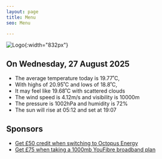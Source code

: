 ```yaml
---
layout: page
title: Menu
seo: Menu

---
```


![Logo](/images/logo.jpg){:width="832px"}

<!-- weather_marker starts -->
## On Wednesday, 27 August 2025

- The average temperature today is 19.77˚C,
- With highs of 20.95˚C and lows of 18.8˚C,
- It may feel like 19.68˚C with scattered clouds
- The wind speed is 4.12m/s and visibility is 10000m
- The pressure is 1002hPa and humidity is 72%
- The sun will rise at 05:12 and set at 19:07

<!-- weather_marker ends -->

## Sponsors

- [Get £50 credit when switching to Octopus Energy](https://bit.ly/3oD1nnS)
- [Get £75 when taking a 1000mb YouFibre broadband plan](https://aklam.io/91zWhU?)
